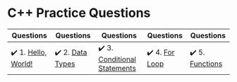 # C++ Practice Questions

| Questions | Questions | Questions | Questions | Questions |
| ----- | ----- | ----- | ----- | ----- |
| :heavy_check_mark: 1. [Hello, World!](hello-world.cpp) | :heavy_check_mark: 2. [Data Types](basic-data-types.cpp) | :heavy_check_mark: 3. [Conditional Statements](conditional-statements.cpp) | :heavy_check_mark: 4. [For Loop](for-loop.cpp) | :heavy_check_mark: 5. [Functions](functions.cpp) |
